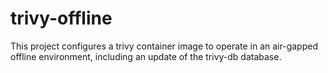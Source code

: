 # trivy-offline
This project configures a trivy container image to operate in an air-gapped
offline environment, including an update of the trivy-db database.

